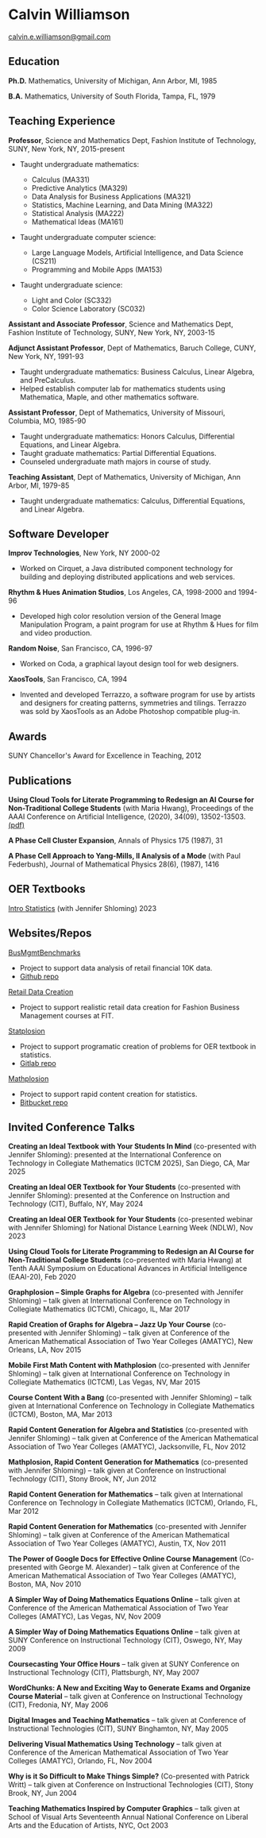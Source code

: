 # Calvin Williamson
calvin.e.williamson@gmail.com

## Education

**Ph.D.** Mathematics, University of Michigan, Ann Arbor, MI, 1985

**B.A.** Mathematics, University of South Florida, Tampa, FL, 1979

## Teaching Experience

**Professor**, Science and Mathematics Dept, Fashion Institute of Technology, SUNY, New York, NY, 2015-present

- Taught undergraduate mathematics: 
  - Calculus (MA331)
  - Predictive Analytics (MA329) 
  - Data Analysis for Business Applications (MA321) 
  - Statistics, Machine Learning, and Data Mining (MA322) 
  - Statistical Analysis (MA222) 
  - Mathematical Ideas (MA161) 

- Taught undergraduate computer science: 
  - Large Language Models, Artificial Intelligence, and Data Science (CS211) 
  - Programming and Mobile Apps (MA153) 

- Taught undergraduate science: 
  - Light and Color (SC332) 
  - Color Science Laboratory (SC032)

**Assistant and Associate Professor**, Science and Mathematics Dept, Fashion Institute of Technology, SUNY, New York, NY, 2003-15

**Adjunct Assistant Professor**, Dept of Mathematics, Baruch College, CUNY, New York, NY, 1991-93

- Taught undergraduate mathematics: Business Calculus, Linear Algebra, and PreCalculus.
- Helped establish computer lab for mathematics students using Mathematica, Maple, and other mathematics software.

**Assistant Professor**, Dept of Mathematics, University of Missouri, Columbia, MO, 1985-90

- Taught undergraduate mathematics: Honors Calculus, Differential Equations, and Linear Algebra.
- Taught graduate mathematics: Partial Differential Equations.
- Counseled undergraduate math majors in course of study.

**Teaching Assistant**, Dept of Mathematics, University of Michigan, Ann Arbor, MI, 1979-85

- Taught undergraduate mathematics: Calculus, Differential Equations, and Linear Algebra.

## Software Developer

**Improv Technologies**, New York, NY 2000-02

- Worked on Cirquet, a Java distributed component technology for building and deploying distributed applications and web services.

**Rhythm & Hues Animation Studios**, Los Angeles, CA, 1998-2000 and 1994-96

- Developed high color resolution version of the General Image Manipulation Program, a paint program for use at Rhythm & Hues for film and video production.

**Random Noise**, San Francisco, CA, 1996-97

- Worked on Coda, a graphical layout design tool for web designers.

**XaosTools**, San Francisco, CA, 1994

- Invented and developed Terrazzo, a software program for use by artists and designers for creating patterns, symmetries and tilings. Terrazzo was sold by XaosTools as an Adobe Photoshop compatible plug-in.

## Awards

SUNY Chancellor's Award for Excellence in Teaching, 2012

## Publications

**Using Cloud Tools for Literate Programming to Redesign an AI Course for Non-Traditional College Students** (with Maria Hwang), Proceedings of the AAAI Conference on Artificial Intelligence, (2020), 34(09), 13502-13503. [(pdf)](https://doi.org/10.1609/aaai.v34i09.7069)

**A Phase Cell Cluster Expansion**, Annals of Physics 175 (1987), 31

**A Phase Cell Approach to Yang-Mills, II Analysis of a Mode** (with Paul Federbush), Journal of Mathematical Physics 28(6), (1987), 1416

## OER Textbooks 

[Intro Statistics](https://calvinw.github.io/intro-statistics-quarto/) (with Jennifer Shloming) 2023 

## Websites/Repos

[BusMgmtBenchmarks](https://calvinw.github.io/BusMgmtBenchmarks/company_to_company.html)

- Project to support data analysis of retail financial 10K data. 
- [Github repo](https://github.com/calvinw/BusMgmtBenchmarks)

[Retail Data Creation](https://gitlab.com/calvinw/retail-data-creation)

- Project to support realistic retail data creation for Fashion Business Management courses at FIT. 

[Statplosion](https://statplosion-api-x5isouofzq-uk.a.run.app/problems)

- Project to support programatic creation of problems for OER textbook in statistics.
- [Gitlab repo](https://gitlab.com/mathplosion/statplosion-problems.git)

[Mathplosion](http://mathplosion.com) 

- Project to support rapid content creation for statistics. 
- [Bitbucket repo](https://bitbucket.org/calvinw/mathplosion)

## Invited Conference Talks

**Creating an Ideal Textbook with Your Students In Mind** (co-presented with Jennifer Shloming): presented at the International Conference on Technology in Collegiate Mathematics (ICTCM 2025), San Diego, CA, Mar 2025

**Creating an Ideal OER Textbook for Your Students** (co-presented with Jennifer Shloming): presented at the Conference on Instruction and Technology (CIT), Buffalo, NY, May 2024

**Creating an Ideal OER Textbook for Your Students** (co-presented webinar with Jennifer Shloming) for National Distance Learning Week (NDLW), Nov 2023

**Using Cloud Tools for Literate Programming to Redesign an AI Course for Non-Traditional College Students** (co-presented with Maria Hwang) at Tenth AAAI Symposium on Educational Advances in Artificial Intelligence (EAAI-20), Feb 2020

**Graphplosion – Simple Graphs for Algebra** (co-presented with Jennifer Shloming) – talk given at International Conference on Technology in Collegiate Mathematics (ICTCM), Chicago, IL, Mar 2017

**Rapid Creation of Graphs for Algebra – Jazz Up Your Course** (co-presented with Jennifer Shloming) – talk given at Conference of the American Mathematical Association of Two Year Colleges (AMATYC), New Orleans, LA, Nov 2015

**Mobile First Math Content with Mathplosion** (co-presented with Jennifer Shloming) – talk given at International Conference on Technology in Collegiate Mathematics (ICTCM), Las Vegas, NV, Mar 2015

**Course Content With a Bang** (co-presented with Jennifer Shloming) – talk given at International Conference on Technology in Collegiate Mathematics (ICTCM), Boston, MA, Mar 2013

**Rapid Content Generation for Algebra and Statistics** (co-presented with Jennifer Shloming) – talk given at Conference of the American Mathematical Association of Two Year Colleges (AMATYC), Jacksonville, FL, Nov 2012

**Mathplosion, Rapid Content Generation for Mathematics** (co-presented with Jennifer Shloming) – talk given at Conference on Instructional Technology (CIT), Stony Brook, NY, Jun 2012

**Rapid Content Generation for Mathematics** – talk given at International Conference on Technology in Collegiate Mathematics (ICTCM), Orlando, FL, Mar 2012

**Rapid Content Generation for Mathematics** (co-presented with Jennifer Shloming) – talk given at Conference of the American Mathematical Association of Two Year Colleges (AMATYC), Austin, TX, Nov 2011

**The Power of Google Docs for Effective Online Course Management** (Co-presented with George M. Alexander) – talk given at Conference of the American Mathematical Association of Two Year Colleges (AMATYC), Boston, MA, Nov 2010

**A Simpler Way of Doing Mathematics Equations Online** – talk given at Conference of the American Mathematical Association of Two Year Colleges (AMATYC), Las Vegas, NV, Nov 2009

**A Simpler Way of Doing Mathematics Equations Online** – talk given at SUNY Conference on Instructional Technology (CIT), Oswego, NY, May 2009

**Coursecasting Your Office Hours** – talk given at SUNY Conference on Instructional Technology (CIT), Plattsburgh, NY, May 2007

**WordChunks: A New and Exciting Way to Generate Exams and Organize Course Material** – talk given at Conference on Instructional Technology (CIT), Fredonia, NY, May 2006

**Digital Images and Teaching Mathematics** – talk given at Conference of Instructional Technologies (CIT), SUNY Binghamton, NY, May 2005

**Delivering Visual Mathematics Using Technology** – talk given at Conference of the American Mathematical Association of Two Year Colleges (AMATYC), Orlando, FL, Nov 2004

**Why is it So Difficult to Make Things Simple?** (Co-presented with Patrick Writt) – talk given at Conference on Instructional Technologies (CIT), Stony Brook, NY, Jun 2004

**Teaching Mathematics Inspired by Computer Graphics** – talk given at School of Visual Arts Seventeenth Annual National Conference on Liberal Arts and the Education of Artists, NYC, Oct 2003
